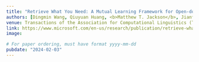 ```yaml
---
title: "Retrieve What You Need: A Mutual Learning Framework for Open-domain Question Answering"
authors: [Dingmin Wang, Qiuyuan Huang, <b>Matthew T. Jackson</b>, Jianfeng Gao]
venue: Transactions of the Association for Computational Linguistics (TACL) 2024
link: https://www.microsoft.com/en-us/research/publication/retrieve-what-you-need-a-mutual-learning-framework-for-open-domain-question-answering
image:

# For paper ordering, must have format yyyy-mm-dd
pubdate: "2024-02-03"
---
```

